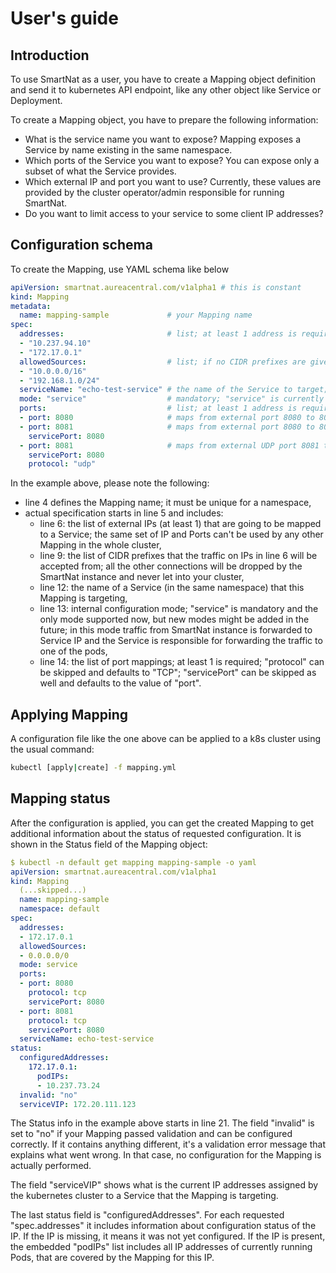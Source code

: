 # User's guide

## Introduction

To use SmartNat as a user, you have to create a Mapping object definition and send it to kubernetes API endpoint, like any other object like Service or Deployment.

To create a Mapping object, you have to prepare the following information:

* What is the service name you want to expose? Mapping exposes a Service by name existing in the same namespace.
* Which ports of the Service you want to expose? You can expose only a subset of what the Service provides.
* Which external IP and port you want to use? Currently, these values are provided by the cluster operator/admin responsible for running SmartNat.
* Do you want to limit access to your service to some client IP addresses?

## Configuration schema

To create the Mapping, use YAML schema like below

```yaml
apiVersion: smartnat.aureacentral.com/v1alpha1 # this is constant
kind: Mapping
metadata:
  name: mapping-sample             # your Mapping name
spec:
  addresses:                       # list; at least 1 address is required
  - "10.237.94.10"
  - "172.17.0.1"
  allowedSources:                  # list; if no CIDR prefixes are given, the default "0.0.0.0/0" is used
  - "10.0.0.0/16"
  - "192.168.1.0/24"
  serviceName: "echo-test-service" # the name of the Service to target; must be in the same namespace
  mode: "service"                  # mandatory; "service" is currently the only supported mode
  ports:                           # list; at least 1 address is required;
  - port: 8080                     # maps from external port 8080 to 8080 TCP on Service side (same "servicePort:" and 'protocol: "TCP"' are defaults)
  - port: 8081                     # maps from external port 8080 to 8081 TCP on Service side ( is default)
    servicePort: 8080
  - port: 8081                     # maps from external UDP port 8081 to 8080 UDP on Service side
    servicePort: 8080
    protocol: "udp"
```

In the example above, please note the following:

* line 4 defines the Mapping name; it must be unique for a namespace,
* actual specification starts in line 5 and includes:
  * line 6: the list of external IPs (at least 1) that are going to be mapped to a Service; the same set of IP and Ports can't be used by any other Mapping in the whole cluster,
  * line 9: the list of CIDR prefixes that the traffic on IPs in line 6 will be accepted from; all the other connections will be dropped by the SmartNat instance and never let into your cluster,
  * line 12: the name of a Service (in the same namespace) that this Mapping is targeting,
  * line 13: internal configuration mode; "service" is mandatory and the only mode supported now, but new modes might be added in the future; in this mode traffic from SmartNat instance is forwarded to Service IP and the Service is responsible for forwarding the traffic to one of the pods,
  * line 14: the list of port mappings; at least 1 is required; "protocol" can be skipped and defaults to "TCP"; "servicePort" can be skipped as well and defaults to the value of "port".

## Applying Mapping

A configuration file like the one above can be applied to a k8s cluster using the usual command:

```bash
kubectl [apply|create] -f mapping.yml
```

## Mapping status

After the configuration is applied, you can get the created Mapping to get additional information about the status of requested configuration. It is shown in the Status field of the Mapping object:

```yaml
$ kubectl -n default get mapping mapping-sample -o yaml
apiVersion: smartnat.aureacentral.com/v1alpha1
kind: Mapping
  (...skipped...)
  name: mapping-sample
  namespace: default
spec:
  addresses:
  - 172.17.0.1
  allowedSources:
  - 0.0.0.0/0
  mode: service
  ports:
  - port: 8080
    protocol: tcp
    servicePort: 8080
  - port: 8081
    protocol: tcp
    servicePort: 8080
  serviceName: echo-test-service
status:
  configuredAddresses:
    172.17.0.1:
      podIPs:
      - 10.237.73.24
  invalid: "no"
  serviceVIP: 172.20.111.123
```

The Status info in the example above starts in line 21. The field "invalid" is set to "no" if your Mapping passed validation and can be configured correctly. If it contains anything different, it's a validation error message that explains what went wrong. In that case, no configuration for the Mapping is actually performed.

The field "serviceVIP" shows what is the current IP addresses assigned by the kubernetes cluster to a Service that the Mapping is targeting.

The last status field is "configuredAddresses". For each requested "spec.addresses" it includes information about configuration status of the IP. If the IP is missing, it means it was not yet configured. If the IP is present, the embedded "podIPs" list includes all IP addresses of currently running Pods, that are covered by the Mapping for this IP.